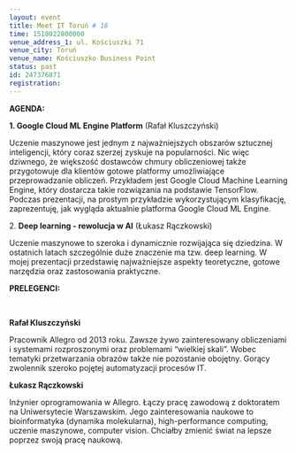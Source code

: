 ```yaml
---
layout: event
title: Meet IT Toruń # 18
time: 1518022800000
venue_address_1: ul. Kościuszki 71
venue_city: Toruń
venue_name: Kościuszko Business Point
status: past
id: 247376871
registration: 
---
```


<p>
  <b>AGENDA: </b>
</p>
<p>
  <b>1. Google Cloud ML Engine Platform</b> (Rafał Kluszczyński)</p>
<p>Uczenie maszynowe jest jednym z najważniejszych obszarów sztucznej inteligencji, który coraz szerzej zyskuje na popularności. Nic więc dziwnego, że większość dostawców chmury obliczeniowej także przygotowuje dla klientów gotowe platformy umożliwiające
  przeprowadzanie obliczeń. Przykładem jest Google Cloud Machine Learning Engine, który dostarcza takie rozwiązania na podstawie TensorFlow. Podczas prezentacji, na prostym przykładzie wykorzystującym klasyfikację, zaprezentuję, jak wygląda aktualnie
  platforma Google Cloud ML Engine.</p>
<p>2.
  <b>Deep learning - rewolucja w AI</b> (Łukasz Rączkowski)</p>
<p>Uczenie maszynowe to szeroka i dynamicznie rozwijająca się dziedzina. W ostatnich latach szczególnie duże znaczenie ma tzw. deep learning. W mojej prezentacji przedstawię najważniejsze aspekty teoretyczne, gotowe narzędzia oraz zastosowania praktyczne. </p>
<p>
  <b>PRELEGENCI: </b>
</p>
<p>
  <b>
    <br/>
  </b>
</p>
<p>
  <b>Rafał Kluszczyński</b>
</p>
<p>Pracownik Allegro od 2013 roku. Zawsze żywo zainteresowany obliczeniami i systemami rozproszonymi oraz problemami “wielkiej skali”. Wobec tematyki przetwarzania obrazów także nie pozostanie obojętny. Gorący zwolennik szeroko pojętej automatyzacji procesów
  IT.</p>
<p>
  <b>Łukasz Rączkowski</b>
</p>
<p>Inżynier oprogramowania w Allegro. Łączy pracę zawodową z doktoratem na Uniwersytecie Warszawskim. Jego zainteresowania naukowe to bioinformatyka (dynamika molekularna), high-performance computing, uczenie maszynowe, computer vision. Chciałby zmienić
  świat na lepsze poprzez swoją pracę naukową.</p>
